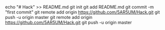 echo "# Hack" >> README.md 
git init 
git add README.md 
git commit -m "first commit" 
git remote add origin https://github.com/5AR5UM/Hack.git
 git push -u origin master
                git remote add origin https://github.com/5AR5UM/Hack.git
 git push -u origin master
